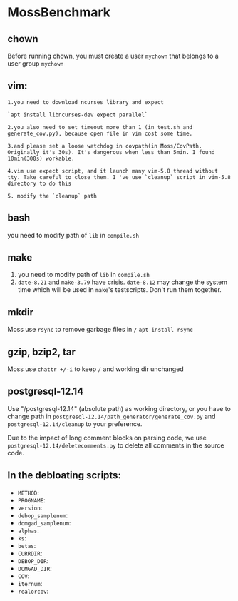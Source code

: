 # MossBenchmark
## chown

Before running chown, you must create a user ```mychown``` that belongs to a user group ```mychown```

## vim: 

    1.you need to download ncurses library and expect

    `apt install libncurses-dev expect parallel`

    2.you also need to set timeout more than 1 (in test.sh and generate_cov.py), because open file in vim cost some time.

    3.and please set a loose watchdog in covpath(in Moss/CovPath. Originally it's 30s). It's dangerous when less than 5min. I found 10min(300s) workable.

    4.vim use expect script, and it launch many vim-5.8 thread without tty. Take careful to close them. I 've use `cleanup` script in vim-5.8 directory to do this

    5. modify the `cleanup` path

## bash

you need to modify path of `lib` in `compile.sh` 

## make

1. you need to modify path of `lib` in `compile.sh`
2. `date-8.21` and `make-3.79` have crisis. `date-8.12` may change the system time which will be used in `make`'s testscripts. Don't run them together.

## mkdir

  Moss use `rsync` to remove garbage files in `/`
    `apt install rsync`
 
## gzip, bzip2, tar

  Moss use `chattr +/-i` to keep `/` and working dir unchanged

## postgresql-12.14

Use "/postgresql-12.14" (absolute path) as working directory, or you have to change path in `postgresql-12.14/path_generator/generate_cov.py` and `postgresql-12.14/cleanup` to your preference.

Due to the impact of long comment blocks on parsing code, we use `postgresql-12.14/deletecomments.py` to delete all comments in the source code. 

## In the debloating scripts:
- `METHOD`: 
- `PROGNAME`: 
- `version`: 
- `debop_samplenum`:
- `domgad_samplenum`:
- `alphas`:
- `ks`:
- `betas`:
- `CURRDIR`:
- `DEBOP_DIR`:
- `DOMGAD_DIR`:
- `COV`:
- `iternum`:
- `realorcov`:
